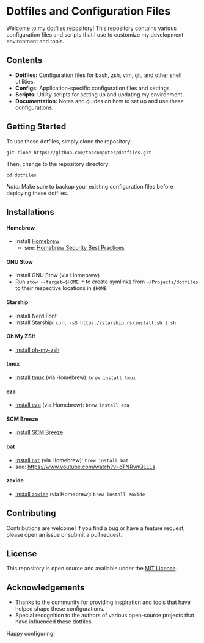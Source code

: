 # Dotfiles and Configuration Files

Welcome to my dotfiles repository! This repository contains various configuration files and scripts that I use to customize my development environment and tools.

## Contents

-  **Dotfiles:** Configuration files for bash, zsh, vim, git, and other shell utilities.
-  **Configs:** Application-specific configuration files and settings.
-  **Scripts:** Utility scripts for setting up and updating my environment.
-  **Documentation:** Notes and guides on how to set up and use these configurations.

## Getting Started

To use these dotfiles, simply clone the repository:

```
git clone https://github.com/toocomputer/dotfiles.git
```

Then, change to the repository directory:

```
cd dotfiles
```
*Note:* Make sure to backup your existing configuration files before deploying these dotfiles.

## Installations

#### Homebrew
- Install [Homebrew](https://brew.sh)
	- see: [Homebrew Security Best Practices](https://guessi.github.io/posts/2025/homeberw-tips-security/)

#### GNU Stow
- Install GNU Stow (via Homebrew) 
-  Run `stow --target=$HOME *` to create symlinks from `~/Projects/dotfiles` to their respective locations in `$HOME` 

#### Starship

- Install Nerd Font
- Install Starship: `curl -sS https://starship.rs/install.sh | sh`

#### Oh My ZSH

- [Install oh-my-zsh](https://ohmyz.sh/#install)

#### tmux

- [Install tmux](https://github.com/tmux/tmux/wiki/Installing#installing-tmux)
(via Homebrew): `brew install tmux`

#### eza

- [Install eza](https://github.com/eza-community/eza/blob/main/INSTALL.md#brew-macos) (via Homebrew): `brew install eza`

#### SCM Breeze

- [Install SCM
Breeze](https://github.com/scmbreeze/scm_breeze?tab=readme-ov-file#installation)

#### bat

- [Install `bat`](https://github.com/sharkdp/bat?tab=readme-ov-file#on-macos-or-linux-via-homebrew) (via Homebrew): `brew install bat`
- see: https://www.youtube.com/watch?v=oTNRvnQLLLs

#### zoxide

- [Install `zoxide`](https://github.com/ajeetdsouza/zoxide?tab=readme-ov-file#installation) (via Homebrew): `brew install zoxide`


## Contributing

Contributions are welcome! If you find a bug or have a feature request, please open an issue or submit a pull request.

## License

This repository is open source and available under the [MIT
License](https://github.com/toocomputer/dotfiles?tab=MIT-1-ov-file).

## Acknowledgements

-  Thanks to the community for providing inspiration and tools that have helped shape these configurations.
-  Special recognition to the authors of various open-source projects that have influenced these dotfiles.

Happy configuring!
